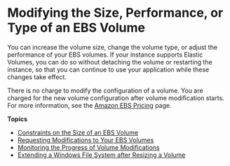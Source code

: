 # Modifying the Size, Performance, or Type of an EBS Volume<a name="ebs-modify-volume"></a>

You can increase the volume size, change the volume type, or adjust the performance of your EBS volumes\. If your instance supports Elastic Volumes, you can do so without detaching the volume or restarting the instance, so that you can continue to use your application while these changes take effect\.

There is no charge to modify the configuration of a volume\. You are charged for the new volume configuration after volume modification starts\. For more information, see the [Amazon EBS Pricing](https://aws.amazon.com/ebs/pricing) page\.

**Topics**
+ [Constraints on the Size of an EBS Volume](volume_constraints.md)
+ [Requesting Modifications to Your EBS Volumes](requesting-ebs-volume-modifications.md)
+ [Monitoring the Progress of Volume Modifications](monitoring-volume-modifications.md)
+ [Extending a Windows File System after Resizing a Volume](recognize-expanded-volume-windows.md)